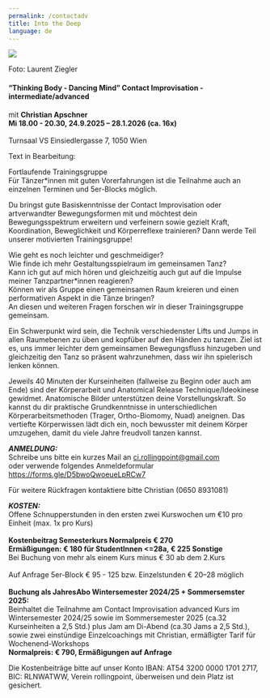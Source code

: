 ```yaml
---
permalink: /contactadv
title: Into the Deep
language: de
---
```

![](/assets/uploads/lsz_5410-3.jpg)

Foto: Laurent Ziegler

#### **“Thinking Body - Dancing Mind” Contact Improvisation - intermediate/advanced**

mit **Christian Apschner**\
**Mi 18.00 - 20.30, 24.9.2025 – 28.1.2026 (ca. 16x)**\
\
Turnsaal VS Einsiedlergasse 7, 1050 Wien

Text in Bearbeitung:

Fortlaufende Trainingsgruppe\
Für Tänzer*innen mit guten Vorerfahrungen ist die Teilnahme auch an einzelnen Terminen und 5er-Blocks möglich.

Du bringst gute Basiskenntnisse der Contact Improvisation oder artverwandter Bewegungsformen mit und möchtest dein Bewegungsspektrum erweitern und verfeinern sowie gezielt Kraft, Koordination, Beweglichkeit und Körperreflexe trainieren? Dann werde Teil unserer motivierten Trainingsgruppe! 

Wie geht es noch leichter und geschmeidiger?\
Wie finde ich mehr Gestaltungsspielraum im gemeinsamen Tanz?\
Kann ich gut auf mich hören und gleichzeitig auch gut auf die Impulse meiner Tanzpartner*innen reagieren?\
Können wir als Gruppe einen gemeinsamen Raum kreieren und einen performativen Aspekt in die Tänze bringen?\
An diesen und weiteren Fragen forschen wir in dieser Trainingsgruppe gemeinsam.

Ein Schwerpunkt wird sein, die Technik verschiedenster Lifts und Jumps in allen Raumebenen zu üben und kopfüber auf den Händen zu tanzen. Ziel ist es, uns immer leichter dem gemeinsamen Bewegungsfluss hinzugeben und gleichzeitig den Tanz so präsent wahrzunehmen, dass wir ihn spielerisch lenken können.

Jeweils 40 Minuten der Kurseinheiten (fallweise zu Beginn oder auch am Ende) sind der Körperarbeit und Anatomical Release Technique/Ideokinese gewidmet.  Anatomische Bilder unterstützen deine Vorstellungskraft. So kannst du dir praktische Grundkenntnisse in unterschiedlichen Körperarbeitsmethoden (Trager, Ortho-Biomomy, Nuad) aneignen. Das vertiefte Körperwissen lädt dich ein, noch bewusster mit deinem Körper umzugehen, damit du viele Jahre freudvoll tanzen kannst.

***ANMELDUNG:***\
Schreibe uns bitte ein kurzes Mail an ci.rollingpoint@gmail.com\
oder verwende folgendes Anmeldeformular\
<https://forms.gle/D5bwoQwoeueLpRCw7>

Für weitere Rückfragen kontaktiere bitte Christian (0650 8931081)

***KOSTEN:***\
Offene Schnupperstunden in den ersten zwei Kurswochen um €10 pro Einheit (max. 1x pro Kurs)\
\
**Kostenbeitrag Semesterkurs Normalpreis € 270**\
**Ermäßigungen: € 180 für StudentInnen <=28a, € 225 Sonstige**\
Bei Buchung von mehr als einem Kurs minus € 30 ab dem 2.Kurs\
\
Auf Anfrage 5﻿er-Block € 95 - 125 bzw. Einzelstunden € 20–28 möglich\
\
**Buchung als JahresAbo Wintersemester 2024/25 + Sommersemster 2025:**\
Beinhaltet die Teilnahme am Contact Improvisation advanced Kurs im Wintersemester 2024/25 sowie im Sommersemester 2025 (ca.32 Kurseinheiten a 2,5 Std.) plus Jam am Di-Abend (ca.30 Jams a 2,5 Std.),  sowie zwei einstündige Einzelcoachings mit Christian, ermäßigter Tarif für Wochenend-Workshops \
**Normalpreis: € 790, Ermäßigungen auf Anfrage**

Die Kostenbeiträge bitte auf unser Konto IBAN: AT54 3200 0000 1701 2717, BIC: RLNWATWW, Verein rollingpoint, überweisen und dein Platz ist gesichert.